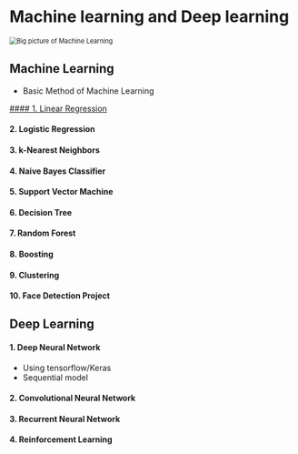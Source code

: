 # Machine learning and Deep learning



<img src="https://user-images.githubusercontent.com/84625523/126892785-f267a8e6-99db-4df9-967a-b0af20aeec35.png" alt="Big picture of Machine Learning" style="zoom:80%;" />



## Machine Learning

* Basic Method of Machine Learning

[#### 1. Linear Regression](https://github.com/Cho-Jh98/Self_Teaching/tree/master/Machine_Learning/1_Linear%20Regresion)

#### 2. Logistic Regression

#### 3. k-Nearest Neighbors

#### 4. Naive Bayes Classifier

#### 5. Support Vector Machine

#### 6. Decision Tree

#### 7. Random Forest

#### 8. Boosting

#### 9. Clustering

#### 10. Face Detection Project



## Deep Learning



#### 1. Deep Neural Network

* Using tensorflow/Keras
* Sequential model

#### 2. Convolutional Neural Network

#### 3. Recurrent Neural Network

#### 4. Reinforcement Learning






















